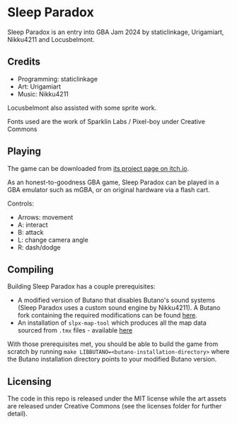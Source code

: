 # Sleep Paradox

Sleep Paradox is an entry into GBA Jam 2024 by staticlinkage, Urigamiart, Nikku4211 and Locusbelmont.

## Credits

- Programming: staticlinkage
- Art: Urigamiart
- Music: Nikku4211

Locusbelmont also assisted with some sprite work.

Fonts used are the work of Sparklin Labs / Pixel-boy under Creative Commons

## Playing

The game can be downloaded from [its project page on itch.io](https://staticlinkage.itch.io/sleep-paradox).

As an honest-to-goodness GBA game, Sleep Paradox can be played in a GBA emulator such as mGBA, or on original hardware via a flash cart.

Controls:
- Arrows: movement
- A: interact
- B: attack
- L: change camera angle
- R: dash/dodge

## Compiling

Building Sleep Paradox has a couple prerequisites:

- A modified version of Butano that disables Butano's sound systems (Sleep Paradox uses a custom sound engine by Nikku4211). A Butano fork containing the required modifications can be found [here](https://github.com/chrislewisdev/butano).
- An installation of `slpx-map-tool` which produces all the map data sourced from `.tmx` files - available [here](https://github.com/chrislewisdev/slpx-map-tool)

With those prerequisites met, you should be able to build the game from scratch by running `make LIBBUTANO=<butano-installation-directory>` where the Butano installation directory points to your modified Butano version.

## Licensing

The code in this repo is released under the MIT license while the art assets are released under Creative Commons (see the licenses folder for further detail).
